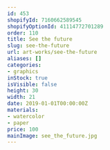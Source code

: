 ```yaml
---
id: 453
shopifyId: 7160662589545
shopifyOptionId: 41114772701289
order: 110
title: See the future
slug: see-the-future
url: art-works/see-the-future
aliases: []
categories:
- graphics
inStock: true
isVisible: false
height: 30
width: 21
date: 2019-01-01T00:00:00Z
materials:
- watercolor
- paper
price: 100
mainImage: see_the_future.jpg
---
```

